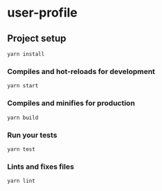 # user-profile

## Project setup
```
yarn install
```

### Compiles and hot-reloads for development
```
yarn start
```

### Compiles and minifies for production
```
yarn build
```

### Run your tests
```
yarn test
```

### Lints and fixes files
```
yarn lint
```